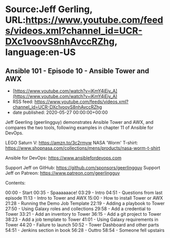 # Source:Jeff Gerling, URL:https://www.youtube.com/feeds/videos.xml?channel_id=UCR-DXc1voovS8nhAvccRZhg, language:en-US

## Ansible 101 - Episode 10 - Ansible Tower and AWX
 - [https://www.youtube.com/watch?v=iKmY4jEiy_A](https://www.youtube.com/watch?v=iKmY4jEiy_A)
 - RSS feed: https://www.youtube.com/feeds/videos.xml?channel_id=UCR-DXc1voovS8nhAvccRZhg
 - date published: 2020-05-27 00:00:00+00:00

Jeff Geerling (geerlingguy) demonstrates Ansible Tower and AWX, and compares the two tools, following examples in chapter 11 of Ansible for DevOps.

LEGO Saturn V: https://amzn.to/3c2rmyw
NASA 'Worm' T-shirt: https://www.shopnasa.com/collections/mens/products/nasa-worm-t-shirt

Ansible for DevOps: https://www.ansiblefordevops.com

Support Jeff on GitHub: https://github.com/sponsors/geerlingguy
Support Jeff on Patreon: https://www.patreon.com/geerlingguy

Contents:

00:00 - Start
00:35 - Spaaaaaace!
03:29 - Intro
04:51 - Questions from last episode
11:13 - Intro to Tower and AWX
15:00 - How to install Tower or AWX
21:28 - Running the Demo Job Template
22:19 - Adding a playbook to Tower
27:50 - Using Galaxy roles and collections
29:58 - Add a credential to Tower
33:21 - Add an inventory to Tower
36:15 - Add a git project to Tower
38:23 - Add a job template to Tower
41:01 - Using Galaxy requirements in Tower
44:20 - Failure to launch
50:52 - Tower Dashboard and other parts
54:51 - Jenkins section in book
56:28 - Outtro
58:54 - Someone fell upstairs

